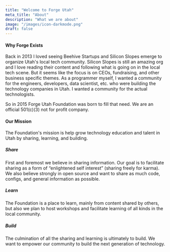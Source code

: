 ```yaml
---
title: "Welcome to Forge Utah"
meta_title: "About"
description: "What we are about"
image: "/images/icon-darkmode.png"
draft: false
---
```


#### Why Forge Exists

Back in 2013 I loved seeing Beehive Startups and Silicon Slopes emerge to organize Utah's local 
tech community. Silicon Slopes is still an amazing org and I love reading their content and following what is 
going on in the local tech scene. But it seems like the focus is on CEOs, fundraising, and other business specific themes. As a programmer myself, I wanted a community for the engineers, developers, data scientist, etc. who were building the technology companies in Utah. I wanted a community for the actual technologists.

So in 2015 Forge Utah Foundation was born to fill that need. We are an official 501(c)(3) not for profit company.

#### Our Mission
The Foundation's mission is help grow technology education and talent in Utah by sharing, learning, and building.

##### Share

First and foremost we believe in sharing information. Our goal is to facilitate sharing as a form of “enlightened self interest” (sharing freely for karma). We also believe strongly in open source and want to share as much code, configs, and general information as possible.

##### Learn

The Foundation is a place to learn, mainly from content shared by others, but also we plan to host workshops and facilitate learning of all kinds in the local community.

##### Build

The culmination of all the sharing and learning is ultimately to build. We want to empower our community to build the next generation of technology.


